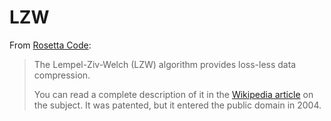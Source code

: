 # LZW

From [Rosetta Code](https://rosettacode.org/wiki/LZW_compression):

> The Lempel-Ziv-Welch (LZW) algorithm provides loss-less data compression.
>
> You can read a complete description of it in the [Wikipedia article](https://en.wikipedia.org/wiki/Lempel-Ziv-Welch) on the subject. It was patented, but it entered the public domain in 2004.
